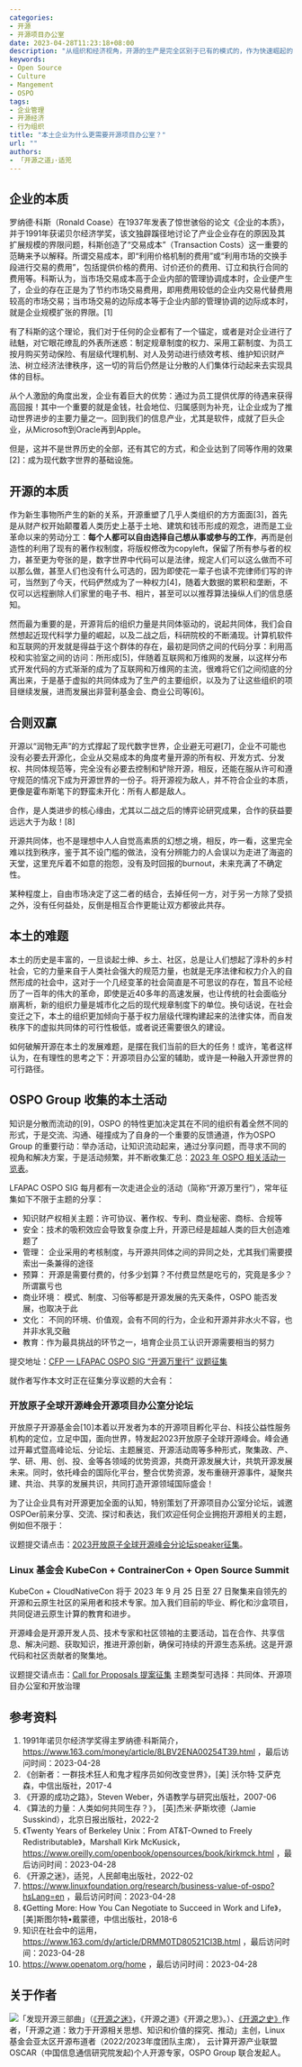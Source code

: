 ```yaml
---
categories:
- 开源
- 开源项目办公室
date: 2023-04-28T11:23:18+08:00
description: "从组织和经济视角，开源的生产是完全区别于已有的模式的，作为快速崛起的现代化国家，一举跨越了工业和信息革命，但是开源的背后驱动力真的准备好了吗？比如知识财产分配和所有权制度，分享、协作背后的还需要社会的保障，集体行动的逻辑绝非喊口号那么简单。就目前本土的开源发展情况，我们可以说：我们比谁都需要开源项目办公室的理论和实践指导。"
keywords:
- Open Source
- Culture
- Mangement
- OSPO 
tags:
- 企业管理
- 开源经济
- 行为组织
title: "本土企业为什么更需要开源项目办公室？"
url: ""
authors:
- 「开源之道」·适兕
---
```


## 企业的本质

罗纳德·科斯（Ronald Coase）在1937年发表了惊世骇俗的论文《企业的本质》，并于1991年获诺贝尔经济学奖，该文独辟蹊径地讨论了产业企业存在的原因及其扩展规模的界限问题，科斯创造了“交易成本”（Transaction Costs）这一重要的范畴来予以解释。所谓交易成本，即“利用价格机制的费用”或“利用市场的交换手段进行交易的费用”，包括提供价格的费用、讨价还价的费用、订立和执行合同的费用等。科斯认为，当市场交易成本高于企业内部的管理协调成本时，企业便产生了，企业的存在正是为了节约市场交易费用，即用费用较低的企业内交易代替费用较高的市场交易；当市场交易的边际成本等于企业内部的管理协调的边际成本时，就是企业规模扩张的界限。[1]

有了科斯的这个理论，我们对于任何的企业都有了一个锚定，或者是对企业进行了祛魅，对它眼花缭乱的外表所迷惑：制定规章制度的权力、采用工薪制度、为员工按月购买劳动保险、有层级代理机制、对人及劳动进行绩效考核、维护知识财产法、树立经济法律秩序，这一切的背后仍然是让分散的人们集体行动起来去实现具体的目标。

从个人激励的角度出发，企业有着巨大的优势：通过为员工提供优厚的待遇来获得高回报！其中一个重要的就是金钱，社会地位、归属感则为补充，让企业成为了推动世界进步的主要力量之一。回到我们的信息产业，尤其是软件，成就了巨头企业，从Microsoft到Oracle再到Apple。

但是，这并不是世界历史的全部，还有其它的方式，和企业达到了同等作用的效果[2]：成为现代数字世界的基础设施。

## 开源的本质

作为新生事物所产生的新的关系，开源重塑了几乎人类组织的方方面面[3]，首先是从财产权开始颠覆着人类历史上基于土地、建筑和钱币形成的观念，进而是工业革命以来的劳动分工：**每个人都可以自由选择自己想从事或参与的工作**，再而是创造性的利用了现有的著作权制度，将版权修改为copyleft，保留了所有参与者的权力，甚至更为夸张的是，数字世界中代码可以是法律，规定人们可以这么做而不可以那么做，甚至人们也没有什么可选的，因为即使花一辈子也读不完律师们写的许可，当然到了今天，代码俨然成为了一种权力[4]，随着大数据的累积和垄断，不仅可以远程删除人们家里的电子书、相片，甚至可以以推荐算法操纵人们的信息感知。

然而最为重要的是，开源背后的组织力量是共同体驱动的，说起共同体，我们会自然想起近现代科学力量的崛起，以及二战之后，科研院校的不断涌现。计算机软件和互联网的开发就是得益于这个群体的存在，最初是同侪之间的代码分享：利用高校和实验室之间的访问：所形成[5]，伴随着互联网和万维网的发展，以这样分布式开发代码的方式渐渐的成为了互联网和万维网的主流，很难将它们之间彻底的分离出来，于是基于虚拟的共同体成为了生产的主要组织，以及为了让这些组织的项目继续发展，进而发展出非营利基金会、商业公司等[6]。

## 合则双赢

开源以“润物无声”的方式撑起了现代数字世界，企业避无可避[7]，企业不可能也没有必要去开源化，企业从交易成本的角度考量开源的所有权、开发方式、分发权、共同体规范等，完全没有必要去控制和铲除开源，相反，还能在服从许可和遵守规范的情况下成为开源世界的一份子。将开源视为敌人，并不符合企业的本质，更像是霍布斯笔下的野蛮未开化：所有人都是敌人。

合作，是人类进步的核心缘由，尤其以二战之后的博弈论研究成果，合作的获益要远远大于为敌！[8]

开源共同体，也不是理想中人人自觉高素质的幻想之境，相反，咋一看，这里完全难以找到秩序，鉴于其不设门槛的做法，没有分辨能力的人会误以为走进了海盗的天堂，这里充斥着不如意的抱怨，没有及时回报的burnout，未来充满了不确定性。

某种程度上，自由市场决定了这二者的结合，去掉任何一方，对于另一方除了受损之外，没有任何益处，反倒是相互合作更能让双方都彼此共存。

## 本土的难题

本土的历史是丰富的，一旦谈起士绅、乡土、社区，总是让人们想起了淳朴的乡村社会，它的力量来自于人类社会强大的规范力量，也就是无序法律和权力介入的自然形成的社会中，这对于一个几经变革的社会简直是不可思议的存在，暂且不论经历了一百年的伟大的革命，即使是近40多年的高速发展，也让传统的社会面临分崩离析，新的组织力量是城市化之后的现代规章制度下的单位。换句话说，在社会变迁之下，本土的组织更加倾向于基于权力层级代理构建起来的法律实体，而自发秩序下的虚拟共同体的可行性极低，或者说还需要很久的建设。

如何破解开源在本土的发展难题，是摆在我们当前的巨大的任务！或许，笔者这样认为，在有理性的思考之下：开源项目办公室的辅助，或许是一种融入开源世界的可行路径。

## OSPO Group 收集的本土活动

知识是分散而流动的[9]，OSPO 的特性更加决定其在不同的组织有着全然不同的形式，于是交流、沟通、碰撞成为了自身的一个重要的反馈通道，作为OSPO Group 的重要行动：举办活动，让知识流动起来，通过分享问题，而寻求不同的视角和解决方案，于是活动频繁，并不断收集汇总：[2023 年 OSPO 相关活动一览表](https://ospo.events/zh/posts/2023-ospo-events-calendar/)。

LFAPAC OSPO SIG 每月都有一次走进企业的活动（简称“开源万里行”），常年征集如下不限于主题的分享：

* 知识财产权相关主题：许可协议、著作权、专利、商业秘密、商标、合规等
* 安全：技术的吸积效应会导致复杂度上升，开源已经是超越人类的巨大创造难题了
* 管理： 企业采用的考核制度，与开源共同体之间的异同之处，尤其我们需要摸索出一条兼得的途径
* 预算： 开源是需要付费的，付多少划算？不付费显然是吃亏的，究竟是多少？所谓赢亏也
* 商业环境： 模式、制度、习俗等都是开源发展的先天条件，OSPO 能否发展，也取决于此
* 文化： 不同的环境、价值观，会有不同的行为，企业和开源并非水火不容，也并非水乳交融
* 教育：作为最具挑战的环节之一，培育企业员工认识开源需要相当的努力

提交地址：[CFP — LFAPAC OSPO SIG  “开源万里行” 议题征集](https://docs.qq.com/form/page/DUEdqYllSa0VaV1dj)

就作者写作本文时正在征集分享议题的大会有：

### 开放原子全球开源峰会开源项目办公室分论坛

开放原子开源基金会[10]本着以开发者为本的开源项目孵化平台、科技公益性服务机构的定位，立足中国，面向世界，特发起2023开放原子全球开源峰会。峰会通过开幕式暨高峰论坛、分论坛、主题展览、开源活动周等多种形式，聚集政、产、学、研、用、创、投、金等各领域的优势资源，共商开源发展大计，共筑开源发展未来。同时，依托峰会的国际化平台，整合优势资源，发布重磅开源事件，凝聚共建、共治、共享的发展共识，共同打造开源领域国际盛会！

为了让企业具有对开源更加全面的认知，特别策划了开源项目办公室分论坛，诚邀OSPOer前来分享、交流、探讨和表达，我们欢迎任何企业拥抱开源相关的主题，例如但不限于：

议题提交请点击：[2023开放原子全球开源峰会分论坛speaker征集](https://docs.qq.com/form/page/DRFFOck14ZmRMcHN6)。

### Linux 基金会 KubeCon + ContrainerCon + Open Source Summit 

KubeCon + CloudNativeCon 将于 2023 年 9 月 25 日至 27 日聚集来自领先的开源和云原生社区的采用者和技术专家。加入我们目前的毕业、孵化和沙盒项目，共同促进云原生计算的教育和进步。

开源峰会是开源开发人员、技术专家和社区领袖的主要活动，旨在合作、共享信息、解决问题、获取知识，推进开源创新，确保可持续的开源生态系统。这是开源代码和社区贡献者的聚集地。

议题提交请点击：[Call for Proposals 提案征集](https://www.lfasiallc.com/kubecon-cloudnativecon-open-source-summit-china/program/call-for-proposals/) 主题类型可选择：共同体、开源项目办公室和开放治理

## 参考资料

1. 1991年诺贝尔经济学奖得主罗纳德·科斯简介， https://www.163.com/money/article/8LBV2ENA00254T39.html ，最后访问时间：2023-04-28
2. 《创新者：一群技术狂人和鬼才程序员如何改变世界》，[美] 沃尔特·艾萨克森，中信出版社，2017-4
3. 《开源的成功之路》，Steven Weber，外语教学与研究出版社，2007-06
4. 《算法的力量：人类如何共同生存？》， [英]杰米·萨斯坎德（Jamie Susskind），北京日报出版社，2022-2
5. 《Twenty Years of Berkeley Unix：From AT&T-Owned to Freely Redistributable》，Marshall Kirk McKusick， https://www.oreilly.com/openbook/opensources/book/kirkmck.html ，最后访问时间：2023-04-28
6. 《开源之迷》，适兕，人民邮电出版社，2022-02
7. https://www.linuxfoundation.org/research/business-value-of-ospo?hsLang=en ，最后访问时间：2023-04-28
8. 《Getting More: How You Can Negotiate to Succeed in Work and Life》，[美]斯图尔特•戴蒙德，中信出版社，2018-6
9. 知识在社会中的运用，https://www.163.com/dy/article/DRMM0TD80521CI3B.html ，最后访问时间：2023-04-28
10. https://www.openatom.org/home ，最后访问时间：2023-04-28

## 关于作者

![](/public/kuosi-face-of-os.png)「发现开源三部曲」（[《开源之迷》](posts/book-of-open-source/the-fascinating-of-open-source/)，《开源之道》《开源之思》。）、[《开源之史》](posts/history-of-open-source/summary/)作者，「开源之道：致力于开源相关思想、知识和价值的探究、推动」主创，Linux基金会亚太区开源布道者（2022/2023年度团队主席）， 云计算开源产业联盟OSCAR（中国信息通信研究院发起)个人开源专家，OSPO Group 联合发起人。
